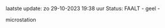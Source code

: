 laatste update: 
zo 29-10-2023 19:38   uur 
Status: FAALT - geel - 
<div class="service Y">microstation</div>